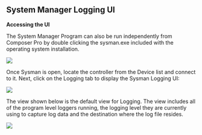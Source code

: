 ## System Manager Logging UI

**Accessing the UI**

The System Manager Program can also be run independently from Composer Pro by double clicking the sysman.exe included with the operating system installation.

<img src="images/16_2-01.png"/>

Once Sysman is open, locate the controller from the Device list and connect to it. Next, click on the Logging tab to display the Sysman Logging UI:

<img src="images/16_2-02.png"/>

The view shown below is the default view for Logging. The view includes all of the program level loggers running, the logging level they are currently using to capture log data and the destination where the log file resides.

<img src="images/16_2-03.png"/>

